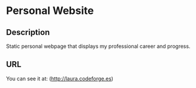 # Personal Website

## Description

Static personal webpage that displays my professional career and progress.

## URL

You can see it at: (http://laura.codeforge.es)